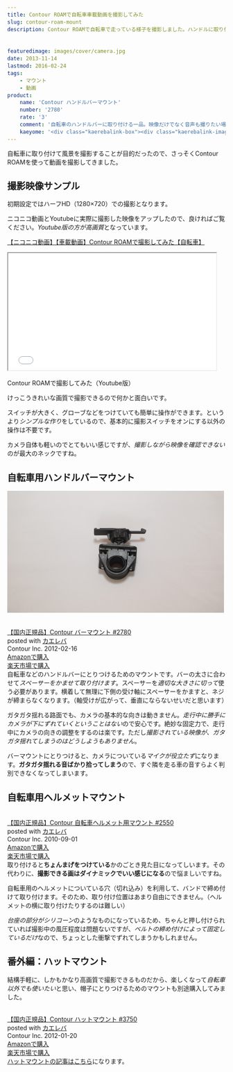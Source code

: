 ```yaml
---
title: Contour ROAMで自転車車載動画を撮影してみた
slug: contour-roam-mount
description: Contour ROAMで自転車で走っている様子を撮影しました。ハンドルに取り付けたり、ヘルメットに取り付けたりして撮影できます。ヘルメットに取り付けるとダイナミックな映像が撮れますが、ちょんまげつけているみたいで恥ずかしいのが玉に瑕です。


featuredimage: images/cover/camera.jpg
date: 2013-11-14
lastmod: 2016-02-24
tags: 
    - マウント
    - 動画
product:
    name: 'Contour ハンドルバーマウント'
    number: '2780'
    rate: '3'
    comment: '自転車のハンドルバーに取り付ける一品。映像だけでなく音声も撮りたい場合には向かないかもしれない。'
    kaeyome: '<div class="kaerebalink-box"><div class="kaerebalink-image"><a href="http://www.amazon.co.jp/exec/obidos/ASIN/B005OTVU88/illusionspace-22/ref=nosim/" rel="nofollow" target="_blank"><img src="https://ecx.images-amazon.com/images/I/31DV6ypaE6L._SL160_.jpg" style="border: none;" /></a></div><div class="kaerebalink-info"><div class="kaerebalink-name"><a href="http://www.amazon.co.jp/exec/obidos/ASIN/B005OTVU88/illusionspace-22/ref=nosim/" rel="nofollow" target="_blank">【国内正規品】Contour バーマウント #2780</a><div class="kaerebalink-powered-date">posted with <a href="http://kaereba.com" rel="nofollow" target="_blank">カエレバ</a></div></div><div class="kaerebalink-detail"> Contour Inc. 2012-02-16    </div><div class="kaerebalink-link1"><div class="shoplinkamazon"><a href="http://www.amazon.co.jp/gp/search?keywords=Contour%20%83o%81%5B%83%7D%83E%83%93%83g&__mk_ja_JP=%83J%83%5E%83J%83i&tag=illusionspace-22" rel="nofollow" target="_blank" title="アマゾン" >Amazonで購入</a></div><div class="shoplinkrakuten"><a href="http://hb.afl.rakuten.co.jp/hgc/0e95387f.f2aef20d.0e953880.25e412bd/?pc=http%3A%2F%2Fsearch.rakuten.co.jp%2Fsearch%2Fmall%2FContour%2520%25E3%2583%2590%25E3%2583%25BC%25E3%2583%259E%25E3%2582%25A6%25E3%2583%25B3%25E3%2583%2588%2F-%2Ff.1-p.1-s.1-sf.0-st.A-v.2%3Fx%3D0%26scid%3Daf_ich_link_urltxt%26m%3Dhttp%3A%2F%2Fm.rakuten.co.jp%2F" rel="nofollow" target="_blank" title="楽天市場" >楽天市場で購入</a></div></div></div><div class="booklink-footer" style="clear: left"></div></div>'
---
```


自転車に取り付けて風景を撮影することが目的だったので、さっそくContour ROAMを使って動画を撮影してきました。


## 撮影映像サンプル


初期設定ではハーフHD（1280&#215;720）での撮影となります。

ニコニコ動画とYoutubeに実際に撮影した映像をアップしたので、良ければご覧ください。<em>Youtube版の方が高画質</em>となっています。

<a href="http://www.nicovideo.jp/watch/sm22242980" target="_blank">【ニコニコ動画】【車載動画】Contour ROAMで撮影してみた【自転車】</a>

<iframe width="480" height="270" src="//www.youtube.com/embed/Z1iB6nJx7YQ" allowfullscreen></iframe>

Contour ROAMで撮影してみた（Youtube版）

けっこうきれいな画質で撮影できるので何かと面白いです。

スイッチが大きく、グローブなどをつけていても簡単に操作ができます。というより<em>シンプルな作り</em>をしているので、基本的に撮影スイッチをオンにする以外の操作は不要です。

カメラ自体も軽いのでとてもいい感じですが、<em>撮影しながら映像を確認できない</em>のが最大のネックですね。


## 自転車用ハンドルバーマウント


![Contour バーマウント](PA071698.jpg)

<div class="kaerebalink-box">
<div class="kaerebalink-image"><a href="http://www.amazon.co.jp/exec/obidos/ASIN/B005OTVU88/illusionspace-22/ref=nosim/" rel="nofollow" target="_blank"><img alt=""  src="https://ecx.images-amazon.com/images/I/31DV6ypaE6L._SL160_.jpg" style="border: none;" /></a></div>
<div class="kaerebalink-info">
<div class="kaerebalink-name"><a href="http://www.amazon.co.jp/exec/obidos/ASIN/B005OTVU88/illusionspace-22/ref=nosim/" rel="nofollow" target="_blank">【国内正規品】Contour バーマウント #2780</a>

<div class="kaerebalink-powered-date">posted with <a href="http://kaereba.com" rel="nofollow" target="_blank">カエレバ</a></div>
</div>
<div class="kaerebalink-detail"> Contour Inc. 2012-02-16    </div>
<div class="kaerebalink-link1">
<div class="shoplinkamazon"><a href="http://www.amazon.co.jp/gp/search?keywords=Contour%20%83o%81%5B%83%7D%83E%83%93%83g&#038;__mk_ja_JP=%83J%83%5E%83J%83i&#038;tag=illusionspace-22" rel="nofollow" target="_blank" title="アマゾン" >Amazonで購入</a></div>
<div class="shoplinkrakuten"><a href="http://hb.afl.rakuten.co.jp/hgc/0e95387f.f2aef20d.0e953880.25e412bd/?pc=http%3A%2F%2Fsearch.rakuten.co.jp%2Fsearch%2Fmall%2FContour%2520%25E3%2583%2590%25E3%2583%25BC%25E3%2583%259E%25E3%2582%25A6%25E3%2583%25B3%25E3%2583%2588%2F-%2Ff.1-p.1-s.1-sf.0-st.A-v.2%3Fx%3D0%26scid%3Daf_ich_link_urltxt%26m%3Dhttp%3A%2F%2Fm.rakuten.co.jp%2F" rel="nofollow" target="_blank" title="楽天市場" >楽天市場で購入</a></div>
</div>
</div>
<div class="booklink-footer" style="clear: left"></div>
</div>
自転車などのハンドルバーにとりつけるためのマウントです。バーの太さに合わせて<em>スペーサーをかませて取り付けます</em>。スペーサーを<em>適切な大きさに切って</em>使う必要があります。横着して無理に下側の受け軸にスペーサーをかますと、ネジが締まらなくなります。（軸受けが広がって、垂直にならないせいだと思います）

ガタガタ揺れる路面でも、カメラの基本的な向きは動きません。<em>走行中に勝手にカメラが下にずれていくということはない</em>ので安心です。絶妙な固定力で、走行中にカメラの向きの調整をするのは楽です。ただし<em>撮影されている映像が、ガタガタ揺れてしまうのはどうしようもありません</em>。

バーマウントにとりつけると、カメラについている<em>マイクが役立たず</em>になります。<strong>ガタガタ揺れる音ばかり拾ってしまう</strong>ので、すぐ隣を走る車の音すらよく判別できなくなってしまいます。


## 自転車用ヘルメットマウント


<div class="kaerebalink-box">
<div class="kaerebalink-image"><a href="http://www.amazon.co.jp/exec/obidos/ASIN/B0041ZB0NG/illusionspace-22/ref=nosim/" rel="nofollow" target="_blank"><img alt=""  src="https://ecx.images-amazon.com/images/I/41I-tgKvSTL._SL160_.jpg" style="border: none;" /></a></div>
<div class="kaerebalink-info">
<div class="kaerebalink-name"><a href="http://www.amazon.co.jp/exec/obidos/ASIN/B0041ZB0NG/illusionspace-22/ref=nosim/" rel="nofollow" target="_blank">【国内正規品】Contour 自転車ヘルメット用マウント #2550</a>

<div class="kaerebalink-powered-date">posted with <a href="http://kaereba.com" rel="nofollow" target="_blank">カエレバ</a></div>
</div>
<div class="kaerebalink-detail"> Contour Inc. 2010-09-01    </div>
<div class="kaerebalink-link1">
<div class="shoplinkamazon"><a href="http://www.amazon.co.jp/gp/search?keywords=%8E%A9%93%5D%8E%D4%83w%83%8B%83%81%83b%83g%97p%83%7D%83E%83%93%83g%20Contour&#038;__mk_ja_JP=%83J%83%5E%83J%83i&#038;tag=illusionspace-22" rel="nofollow" target="_blank" title="アマゾン" >Amazonで購入</a></div>
<div class="shoplinkrakuten"><a href="http://hb.afl.rakuten.co.jp/hgc/0e95387f.f2aef20d.0e953880.25e412bd/?pc=http%3A%2F%2Fsearch.rakuten.co.jp%2Fsearch%2Fmall%2F%25E8%2587%25AA%25E8%25BB%25A2%25E8%25BB%258A%25E3%2583%2598%25E3%2583%25AB%25E3%2583%25A1%25E3%2583%2583%25E3%2583%2588%25E7%2594%25A8%25E3%2583%259E%25E3%2582%25A6%25E3%2583%25B3%25E3%2583%2588%2520Contour%2F-%2Ff.1-p.1-s.1-sf.0-st.A-v.2%3Fx%3D0%26scid%3Daf_ich_link_urltxt%26m%3Dhttp%3A%2F%2Fm.rakuten.co.jp%2F" rel="nofollow" target="_blank" title="楽天市場" >楽天市場で購入</a></div>
</div>
</div>
<div class="booklink-footer" style="clear: left"></div>
</div>
取り付けると<strong>ちょんまげをつけている</strong>かのごとき見た目になってしいます。その代わりに、<strong>撮影できる画はダイナミックでいい感じになる</strong>ので悩ましいですね。

自転車用のヘルメットについている穴（切れ込み）を利用して、バンドで締め付けて取り付けます。そのため、取り付け位置はあまり自由にできません。（ヘルメットの横に取り付けたりするのは難しい）

<em>台座の部分がシリコーン</em>のようなものになっているため、ちゃんと押し付けられていれば撮影中の風圧程度は問題ないですが、<em>ベルトの締め付けによって固定しているだけ</em>なので、ちょっとした衝撃でずれてしまうかもしれません。


## 番外編：ハットマウント


結構手軽に、しかもかなり高画質で撮影できるものだから、楽しくなって<em>自転車以外でも使いたい</em>と思い、帽子にとりつけるためのマウントも別途購入してみました。

<div class="kaerebalink-box">
<div class="kaerebalink-image"><a href="http://www.amazon.co.jp/exec/obidos/ASIN/B006ZG18FO/illusionspace-22/ref=nosim/" rel="nofollow" target="_blank"><img alt=""  src="https://ecx.images-amazon.com/images/I/41cUVzedXHL._SL160_.jpg" style="border: none;" /></a></div>
<div class="kaerebalink-info">
<div class="kaerebalink-name"><a href="http://www.amazon.co.jp/exec/obidos/ASIN/B006ZG18FO/illusionspace-22/ref=nosim/" rel="nofollow" target="_blank">【国内正規品】Contour ハットマウント #3750</a>

<div class="kaerebalink-powered-date">posted with <a href="http://kaereba.com" rel="nofollow" target="_blank">カエレバ</a></div>
</div>
<div class="kaerebalink-detail"> Contour Inc. 2012-01-20    </div>
<div class="kaerebalink-link1">
<div class="shoplinkamazon"><a href="http://www.amazon.co.jp/gp/search?keywords=%83n%83b%83g%83%7D%83E%83%93%83g%20Contour&#038;__mk_ja_JP=%83J%83%5E%83J%83i&#038;tag=illusionspace-22" rel="nofollow" target="_blank" title="アマゾン" >Amazonで購入</a></div>
<div class="shoplinkrakuten"><a href="http://hb.afl.rakuten.co.jp/hgc/0e95387f.f2aef20d.0e953880.25e412bd/?pc=http%3A%2F%2Fsearch.rakuten.co.jp%2Fsearch%2Fmall%2F%25E3%2583%258F%25E3%2583%2583%25E3%2583%2588%25E3%2583%259E%25E3%2582%25A6%25E3%2583%25B3%25E3%2583%2588%2520Contour%2F-%2Ff.1-p.1-s.1-sf.0-st.A-v.2%3Fx%3D0%26scid%3Daf_ich_link_urltxt%26m%3Dhttp%3A%2F%2Fm.rakuten.co.jp%2F" rel="nofollow" target="_blank" title="楽天市場" >楽天市場で購入</a></div>
</div>
</div>
<div class="booklink-footer" style="clear: left"></div>
</div>
<a href="https://wantit.gcreate.jp/contour-hatmount/" title="Contourのハットマウントを導入して、フリーハンドで動画撮影">ハットマウントの記事はこちら</a>になります。


  